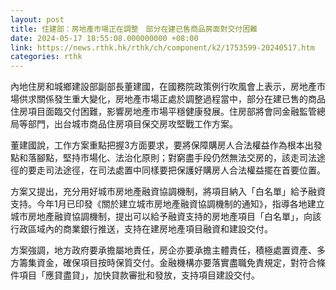 ```yaml
---
layout: post
title: 住建部：房地產市場正在調整　部分在建已售商品房面對交付困難
date: 2024-05-17 18:55:08.000000000 +08:00
link: https://news.rthk.hk/rthk/ch/component/k2/1753599-20240517.htm
categories: rthk
---
```


內地住房和城鄉建設部副部長董建國，在國務院政策例行吹風會上表示，房地產市場供求關係發生重大變化，房地產市場正處於調整過程當中，部分在建已售的商品住房項目面臨交付困難，影響房地產市場平穩健康發展。住房部將會同金融監管總局等部門，出台城市商品住房項目保交房攻堅戰工作方案。

董建國說，工作方案重點把握3方面要求，要將保障購房人合法權益作為根本出發點和落腳點，堅持市場化、法治化原則；對窮盡手段仍然無法交房的，該走司法途徑的要走司法途徑，在司法處置中同樣要把保護好購房人合法權益擺在首要位置。

方案又提出，充分用好城市房地產融資協調機制，將項目納入「白名單」給予融資支持。今年1月已印發《關於建立城市房地產融資協調機制的通知》，指導各地建立城市房地產融資協調機制，提出可以給予融資支持的房地產項目「白名單」，向該行政區域內的商業銀行推送，支持在建房地產項目融資和建設交付。

方案強調，地方政府要承擔屬地責任，房企亦要承擔主體責任，積極處置資產、多方籌集資金，確保項目按時保質交付。金融機構亦要落實盡職免責規定，對符合條件項目「應貸盡貸」，加快貸款審批和發放，支持項目建設交付。
